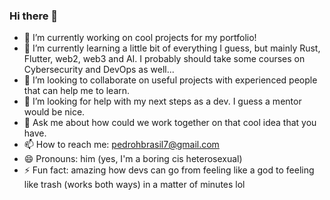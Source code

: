 ### Hi there 👋

- 🔭 I’m currently working on cool projects for my portfolio!
- 🌱 I’m currently learning a little bit of everything I guess, but mainly Rust, Flutter, web2, web3 and AI. I probably should take some courses on Cybersecurity and DevOps as well...
- 👯 I’m looking to collaborate on useful projects with experienced people that can help me to learn.
- 🤔 I’m looking for help with my next steps as a dev. I guess a mentor would be nice.
- 💬 Ask me about how could we work together on that cool idea that you have.
- 📫 How to reach me: pedrohbrasil7@gmail.com
- 😄 Pronouns: him (yes, I'm a boring cis heterosexual)
- ⚡ Fun fact: amazing how devs can go from feeling like a god to feeling like trash (works both ways) in a matter of minutes lol

